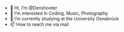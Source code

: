 - 👋 Hi, I’m @Denshooter
- 👀 I’m interested in Coding, Music, Photography
- 🌱 I’m currently studying at the University Osnabrück
- 📫 How to reach me via mail
